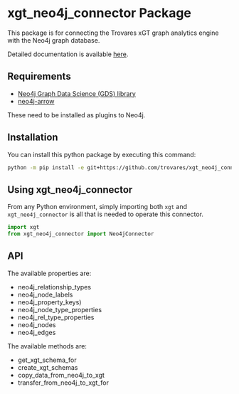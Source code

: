 # xgt_neo4j_connector Package

This package is for connecting the Trovares xGT graph analytics engine with the Neo4j graph database.

Detailed documentation is available [here](https://trovares.github.io/xgt_neo4j_connector/).

## Requirements

 - [Neo4j Graph Data Science (GDS) library](https://github.com/neo4j/graph-data-science)
 - [neo4j-arrow](https://github.com/neo4j-field/neo4j-arrow)

These need to be installed as plugins to Neo4j.

## Installation

You can install this python package by executing this command:

```bash
python -m pip install -e git+https://github.com/trovares/xgt_neo4j_connector.git#egg=xgt_neo4j_connector
```

## Using xgt_neo4j_connector

From any Python environment, simply importing both `xgt` and `xgt_neo4j_connector` is all that is needed to operate this connector.

```python
import xgt
from xgt_neo4j_connector import Neo4jConnector
```

## API

The available properties are:

  - neo4j_relationship_types
  - neo4j_node_labels
  - neo4j_property_keys)
  - neo4j_node_type_properties
  - neo4j_rel_type_properties
  - neo4j_nodes
  - neo4j_edges

The available methods are:

  - get_xgt_schema_for
  - create_xgt_schemas
  - copy_data_from_neo4j_to_xgt
  - transfer_from_neo4j_to_xgt_for
